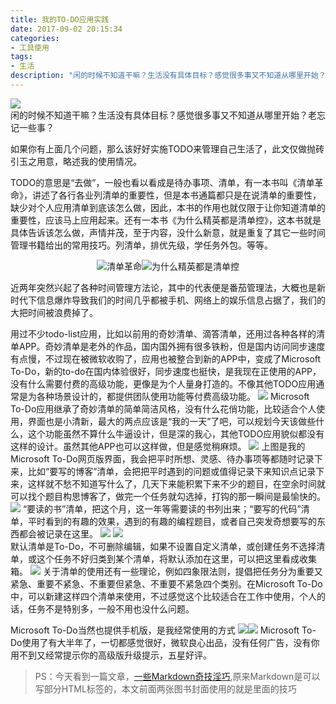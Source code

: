 ```yaml
---
title: 我的TO-DO应用实践
date: 2017-09-02 20:15:34
categories:
- 工具使用
tags:
- 生活
description: "闲的时候不知道干嘛？生活没有具体目标？感觉很多事又不知道从哪里开始？老忘记一些事？"
---
```

![](http://dunizb.b0.upaiyun.com/article/201709/mytodo/todo-1.png)  
闲的时候不知道干嘛？生活没有具体目标？感觉很多事又不知道从哪里开始？老忘记一些事？

如果你有上面几个问题，那么该好好实施TODO来管理自己生活了，此文仅做抛砖引玉之用意，略述我的使用情况。

TODO的意思是“去做”，一般也看以看成是待办事项、清单，有一本书叫《清单革命》，讲述了各行各业列清单的重要性，但是本书通篇都只是在说清单的重要性，缺少对个人应用清单到底该怎么做，因此，本书的作用也就仅限于让你知道清单的重要性，应该马上应用起来。还有一本书《为什么精英都是清单控》，这本书就是具体告诉该怎么做，声情并茂，至于内容，没什么新意，就是重复了其它一些时间管理书籍给出的常用技巧。列清单，排优先级，学任务外包。等等。


<div align="center">
<img src="https://img1.doubanio.com/lpic/s10324198.jpg" title="清单革命" alt="清单革命"/><img src="https://img3.doubanio.com/lpic/s28758773.jpg" title="为什么精英都是清单控" alt="为什么精英都是清单控"/>
</div>

近两年突然兴起了各种时间管理方法论，其中的代表便是番茄管理法，大概也是新时代下信息爆炸导致我们的时间几乎都被手机、网络上的娱乐信息占据了，我们的大把时间被浪费掉了。

用过不少todo-list应用，比如以前用的奇妙清单、滴答清单，还用过各种各样的清单APP。奇妙清单是老外的作品，国内国外拥有很多铁粉，但是国内访问同步速度有点慢，不过现在被微软收购了，应用也被整合到新的APP中，变成了Microsoft To-Do，新的to-do在国内体验很好，同步速度也挺快，是我现在正使用的APP，没有什么需要付费的高级功能，更像是为个人量身打造的。不像其他TODO应用通常是为各种场景设计的，都提供团队使用功能等付费高级功能。
![](http://dunizb.b0.upaiyun.com/article/201709/mytodo/todo-1.png)
Microsoft To-Do应用继承了奇妙清单的简单简洁风格，没有什么花俏功能，比较适合个人使用，界面也是小清新，最大的两点应该是“我的一天”了吧，可以规划今天该做些什么，这个功能虽然不算什么牛逼设计，但是深的我心，其他TODO应用貌似都没有这样的设计。虽然其他APP也可以这样做，但是感觉稍麻烦。
![](http://dunizb.b0.upaiyun.com/article/201709/mytodo/todo-2.png)
上图是我的Microsoft To-Do网页版界面，我会把平时所想、灵感、待办事项等都随时记录下来，比如“要写的博客”清单，会把把平时遇到的问题或值得记录下来知识点记录下来，这样就不愁不知道写什么了，几天下来能积累下来不少的题目，在空余时间就可以找个题目构思博客了，做完一个任务就勾选掉，打钩的那一瞬间是最愉快的。 
![](http://dunizb.b0.upaiyun.com/article/201709/mytodo/todo-3.png)
“要读的书”清单，把这个月，这一年等需要读的书列出来；“要写的代码”清单，平时看到的有趣的效果，遇到的有趣的编程题目，或者自己突发奇想要写的东西都会被记录在这里。 
![](http://dunizb.b0.upaiyun.com/article/201709/mytodo/todo-4.png)
![](http://dunizb.b0.upaiyun.com/article/201709/mytodo/todo-5.png)  
默认清单是To-Do，不可删除编辑，如果不设置自定义清单，或创建任务不选择清单，或这个任务不好归类到某个清单，将默认添加在这里，可以把这里看成收集箱。 
![](http://dunizb.b0.upaiyun.com/article/201709/mytodo/todo-6.png)
关于清单的使用还有一些理论，例如四象限法则，提倡把任务分为重要又紧急、重要不紧急、不重要但紧急、不重要不紧急四个类别。在Microsoft To-Do中，可以新建这样四个清单来使用，不过感觉这个比较适合在工作中使用，个人的话，任务不是特别多，一般不用也没什么问题。

Microsoft To-Do当然也提供手机版，是我经常使用的方式 
![](http://dunizb.b0.upaiyun.com/article/201709/mytodo/todo-7.png)![](http://dunizb.b0.upaiyun.com/article/201709/mytodo/todo-8.png)
Microsoft To-Do使用了有大半年了，一切都感觉很好，微软良心出品，没有任何广告，没有你用不到又经常提示你的高级版升级提示，五星好评。

> PS：今天看到一篇文章，[一些Markdown奇技淫巧](https://zhuanlan.zhihu.com/p/28987530?group_id=887069148176334848),原来Markdown是可以写部分HTML标签的，本文前面两张图书封面使用的就是里面的技巧



